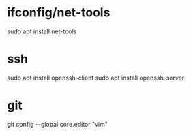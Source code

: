 # ifconfig/net-tools
sudo apt install net-tools

# ssh
sudo apt install openssh-client
sudo apt install openssh-server

# git
git config --global core.editor "vim"